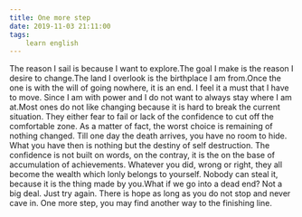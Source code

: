 ```yaml
---
title: One more step
date: 2019-11-03 21:11:00
tags:
    learn english
---
```

The reason I sail is because I want to explore.The goal I make is the reason I desire to change.The land I overlook is the birthplace I am from.Once the one is with the will of going nowhere, it is an end. I feel it a must that I have to move. Since I am with power and I do not want to always stay where I am at.Most ones do not like changing because it is hard to break the current situation. They either fear to fail or lack of the confidence to cut off the comfortable zone. As a matter of fact, the worst choice is remaining of nothing changed. Till one day the death arrives, you have no room to hide. What you have then is nothing but the destiny of self destruction. The confidence is not built on words, on the contray, it is the on the base of accumulation of achievements. Whatever you did, wrong or right, they all become the wealth which lonly belongs to yourself. Nobody can steal it, because it is the thing made by you.What if we go into a dead end? Not a big deal. Just try again. There is hope as long as you do not stop and never cave in. One more step, you may find another way to the finishing line.
